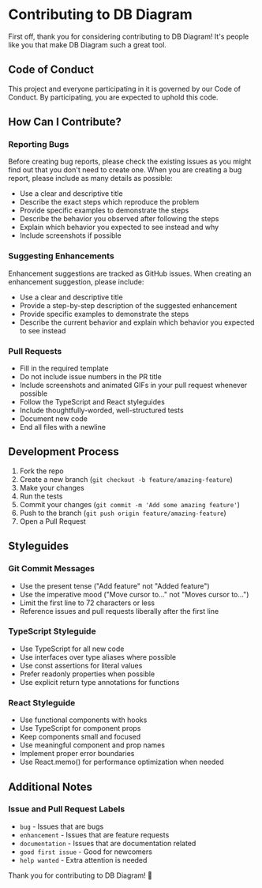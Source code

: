 # Contributing to DB Diagram

First off, thank you for considering contributing to DB Diagram! It's people like you that make DB Diagram such a great tool.

## Code of Conduct

This project and everyone participating in it is governed by our Code of Conduct. By participating, you are expected to uphold this code.

## How Can I Contribute?

### Reporting Bugs

Before creating bug reports, please check the existing issues as you might find out that you don't need to create one. When you are creating a bug report, please include as many details as possible:

- Use a clear and descriptive title
- Describe the exact steps which reproduce the problem
- Provide specific examples to demonstrate the steps
- Describe the behavior you observed after following the steps
- Explain which behavior you expected to see instead and why
- Include screenshots if possible

### Suggesting Enhancements

Enhancement suggestions are tracked as GitHub issues. When creating an enhancement suggestion, please include:

- Use a clear and descriptive title
- Provide a step-by-step description of the suggested enhancement
- Provide specific examples to demonstrate the steps
- Describe the current behavior and explain which behavior you expected to see instead

### Pull Requests

- Fill in the required template
- Do not include issue numbers in the PR title
- Include screenshots and animated GIFs in your pull request whenever possible
- Follow the TypeScript and React styleguides
- Include thoughtfully-worded, well-structured tests
- Document new code
- End all files with a newline

## Development Process

1. Fork the repo
2. Create a new branch (`git checkout -b feature/amazing-feature`)
3. Make your changes
4. Run the tests
5. Commit your changes (`git commit -m 'Add some amazing feature'`)
6. Push to the branch (`git push origin feature/amazing-feature`)
7. Open a Pull Request

## Styleguides

### Git Commit Messages

- Use the present tense ("Add feature" not "Added feature")
- Use the imperative mood ("Move cursor to..." not "Moves cursor to...")
- Limit the first line to 72 characters or less
- Reference issues and pull requests liberally after the first line

### TypeScript Styleguide

- Use TypeScript for all new code
- Use interfaces over type aliases where possible
- Use const assertions for literal values
- Prefer readonly properties when possible
- Use explicit return type annotations for functions

### React Styleguide

- Use functional components with hooks
- Use TypeScript for component props
- Keep components small and focused
- Use meaningful component and prop names
- Implement proper error boundaries
- Use React.memo() for performance optimization when needed

## Additional Notes

### Issue and Pull Request Labels

- `bug` - Issues that are bugs
- `enhancement` - Issues that are feature requests
- `documentation` - Issues that are documentation related
- `good first issue` - Good for newcomers
- `help wanted` - Extra attention is needed

Thank you for contributing to DB Diagram! 🎉
